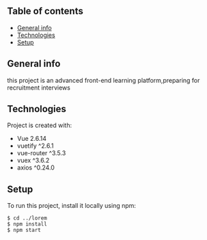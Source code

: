 ## Table of contents
* [General info](#general-info)
* [Technologies](#technologies)
* [Setup](#setup)

## General info
this project is an advanced front-end learning platform,preparing for recruitment interviews
	
## Technologies
Project is created with:
* Vue 2.6.14
* vuetify ^2.6.1
* vue-router ^3.5.3
* vuex ^3.6.2
* axios ^0.24.0
	
## Setup
To run this project, install it locally using npm:

```
$ cd ../lorem
$ npm install
$ npm start
```

